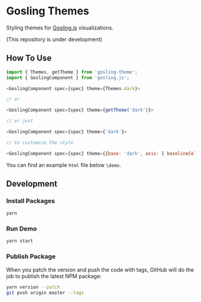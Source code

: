 # Gosling Themes
Styling themes for [Gosling.js](http://gosling.js.org/) visualizations.

(This repository is under development)

## How To Use
```js
import { Themes, getTheme } from 'gosling-theme';
import { GoslingComponent } from 'gosling.js';

<GoslingComponent spec={spec} theme={Themes.dark}>

// or

<GoslingComponent spec={spec} theme={getTheme('dark')}>

// or just

<GoslingComponent spec={spec} theme={'dark'}>

// to customize the style

<GoslingComponent spec={spec} theme={{base: 'dark', axis: { baselineColor: 'green' }}>

```

You can find an example `html` file below `\demo`.

## Development
### Install Packages
```sh
yarn
```

### Run Demo
```sh
yarn start
```

### Publish Package
When you patch the version and push the code with tags, GitHub will do the job to publish the latest NPM package:

```sh
yarn version --patch
git push origin master --tags
```
